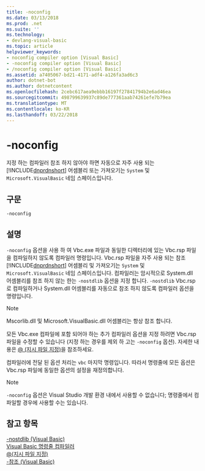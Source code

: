 ```yaml
---
title: -noconfig
ms.date: 03/13/2018
ms.prod: .net
ms.suite: ''
ms.technology:
- devlang-visual-basic
ms.topic: article
helpviewer_keywords:
- noconfig compiler option [Visual Basic]
- -noconfig compiler option [Visual Basic]
- /noconfig compiler option [Visual Basic]
ms.assetid: a7405067-bd21-4171-adf4-a126fa3ad6c3
author: dotnet-bot
ms.author: dotnetcontent
ms.openlocfilehash: 2cebc617aea9ebbb16197f27841794b2e6ad46ea
ms.sourcegitcommit: 498799639937c89de777361aab74261efe7b79ea
ms.translationtype: MT
ms.contentlocale: ko-KR
ms.lasthandoff: 03/22/2018
---
```

# <a name="-noconfig"></a>-noconfig
지정 하는 컴파일러 참조 하지 않아야 하면 자동으로 자주 사용 되는 [!INCLUDE[dnprdnshort](~/includes/dnprdnshort-md.md)] 어셈블리 또는 가져오기는 `System` 및 `Microsoft.VisualBasic` 네임 스페이스입니다.  
  
## <a name="syntax"></a>구문  
  
```  
-noconfig  
```  
  
## <a name="remarks"></a>설명  
 `-noconfig` 옵션을 사용 하 여 Vbc.exe 파일과 동일한 디렉터리에 있는 Vbc.rsp 파일을 컴파일하지 않도록 컴파일러 명령입니다. Vbc.rsp 파일을 자주 사용 되는 참조 [!INCLUDE[dnprdnshort](~/includes/dnprdnshort-md.md)] 어셈블리 및 가져오기는 `System` 및 `Microsoft.VisualBasic` 네임 스페이스입니다. 컴파일러는 암시적으로 System.dll 어셈블리를 참조 하지 않는 한는 `-nostdlib` 옵션을 지정 합니다. `-nostdlib` Vbc.rsp로 컴파일하거나 System.dll 어셈블리를 자동으로 참조 하지 않도록 컴파일러 옵션을 명령입니다.  
  
> [!NOTE]
>  Mscorlib.dll 및 Microsoft.VisualBasic.dll 어셈블리는 항상 참조 합니다.  
  
 모든 Vbc.exe 컴파일에 포함 되어야 하는 추가 컴파일러 옵션을 지정 하려면 Vbc.rsp 파일을 수정할 수 있습니다 (지정 하는 경우를 제외 하 고는 `-noconfig` 옵션). 자세한 내용은 [@ (지시 파일 지정)](../../../visual-basic/reference/command-line-compiler/specify-response-file.md)을 참조하세요.  
  
 컴파일러에 전달 된 옵션 처리는 `vbc` 마지막 명령입니다. 따라서 명령줄에 모든 옵션은 Vbc.rsp 파일에 동일한 옵션의 설정을 재정의합니다.  
  
> [!NOTE]
>  `-noconfig` 옵션은 Visual Studio 개발 환경 내에서 사용할 수 없습니다; 명령줄에서 컴파일할 경우에 사용할 수는 있습니다.  
  
## <a name="see-also"></a>참고 항목  
 [-nostdlib (Visual Basic)](../../../visual-basic/reference/command-line-compiler/nostdlib.md)  
 [Visual Basic 명령줄 컴파일러](../../../visual-basic/reference/command-line-compiler/index.md)  
 [@(지시 파일 지정)](../../../visual-basic/reference/command-line-compiler/specify-response-file.md)  
 [-참조 (Visual Basic)](../../../visual-basic/reference/command-line-compiler/reference.md)

